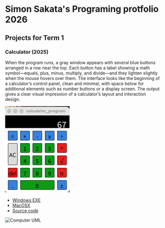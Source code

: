# Simon Sakata's Programing protfolio 2026

## Projects for Term 1

### Calculator (2025)

When the program runs, a gray window appears with several blue buttons arranged in a row near the top. Each button has a label showing a math symbol—equals, plus, minus, multiply, and divide—and they lighten slightly when the mouse hovers over them. The interface looks like the beginning of a calculator’s control panel, clean and minimal, with space below for additional elements such as number buttons or a display screen. The output gives a clear visual impression of a calculator’s layout and interaction design.

![Running Calculator](https://github.com/Ramentooth/portfolio/blob/main/images/calculator.png?raw=true
)

* [Windows EXE](https://github.com/Ramentooth/portfolio/blob/main/src/windows-amd64.zip)
* [MacOSX](https://github.com/Ramentooth/portfolio/blob/main/src/Calculator/macos-aarch64.zip)
* [Source code](https://github.com/Ramentooth/portfolio/tree/main/src/Calculator)

![Computer UML](![CalculatorUML](https://github.com/user-attachments/assets/d0a582ef-d351-4c5e-80a1-6f606abb000d)
)
